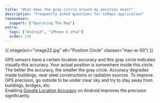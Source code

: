 ```yaml
---
title: "What does the gray circle around my position mean?"
description: "Frequently asked questions for CoMaps application"
taxonomies:
  support: ["Operating The Map"]
extra:
  tags: ["Android", "iPhone & iPad"]
  order: 120
---
```

  
{{ image(src="image22.jpg" alt="Position Circle" classes="max-w-50") }}

GPS sensors have a certain location accuracy and this gray circle indicates visually this accuracy. Your actual position is somewhere inside this circle. The better the accuracy, the smaller the gray circle. Accuracy degrades inside buildings, near steel constructions or radiation sources. To improve GPS precision, go outside to be under clear sky and try to stay away from buildings, bridges, etc.  
Enabling [Google Location Accuracy](https://support.google.com/maps/answer/2839911?co=GENIE.Platform%3DAndroid) on Android improves the precision significantly.
